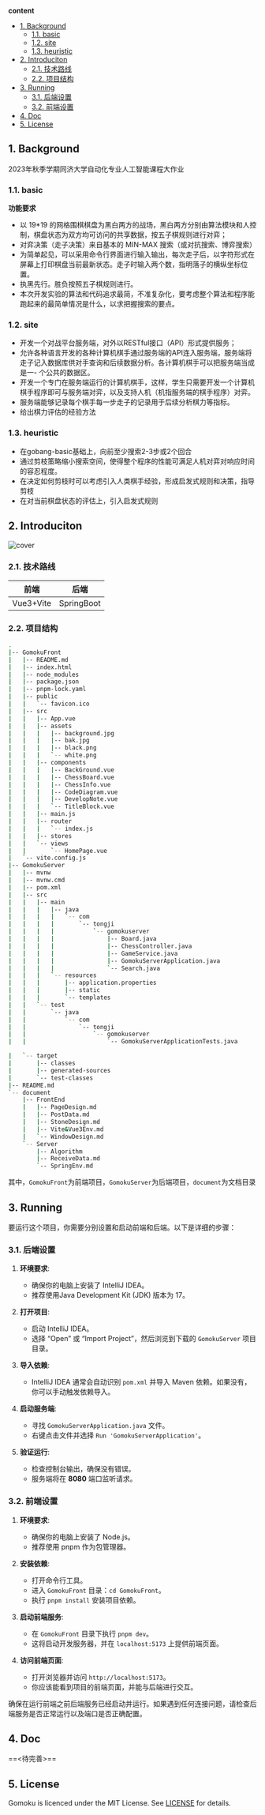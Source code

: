 **content**
- [1. Background](#1-background)
  - [1.1. basic](#11-basic)
  - [1.2. site](#12-site)
  - [1.3. heuristic](#13-heuristic)
- [2. Introduciton](#2-introduciton)
  - [2.1. 技术路线](#21-技术路线)
  - [2.2. 项目结构](#22-项目结构)
- [3. Running](#3-running)
  - [3.1. 后端设置](#31-后端设置)
  - [3.2. 前端设置](#32-前端设置)
- [4. Doc](#4-doc)
- [5. License](#5-license)

## 1. Background
2023年秋季学期同济大学自动化专业人工智能课程大作业

### 1.1. basic

**功能要求**
- 以 19*19 的网格围棋棋盘为黑白两方的战场，黑白两方分别由算法模块和人控制，棋盘状态为双方均可访问的共享数据，按五子棋规则进行对弈；
- 对弈决策（走子决策）来自基本的 MIN-MAX 搜索（或对抗搜索、博弈搜索）
- 为简单起见，可以采用命令行界面进行输入输出，每次走子后，以字符形式在屏幕上打印棋盘当前最新状态。走子时输入两个数，指明落子的横纵坐标位置。
- 执黑先行。胜负按照五子棋规则进行。
- 本次开发实验的算法和代码追求最简，不准复杂化，要考虑整个算法和程序能跑起来的最简单情况是什么，以求把握搜索的要点。

### 1.2. site
- 开发一个对战平台服务端，对外以RESTful接口（API）形式提供服务；
- 允许各种语言开发的各种计算机棋手通过服务端的API连入服务端，服务端将走子记入数据库供对手查询和后续数据分析。各计算机棋手可以把服务端当成是一- 个公共的数据区。
- 开发一个专门在服务端运行的计算机棋手，这样，学生只需要开发一个计算机棋手程序即可与服务端对弈，以及支持人机（机指服务端的棋手程序）对弈。
- 服务端能够记录每个棋手每一步走子的记录用于后续分析棋力等指标。
- 给出棋力评估的经验方法

### 1.3. heuristic
- 在gobang-basic基础上，向前至少搜索2-3步或2个回合
- 通过剪枝策略缩小搜索空间，使得整个程序的性能可满足人机对弈对响应时间的容忍程度。
- 在决定如何剪枝时可以考虑引入人类棋手经验，形成启发式规则和决策，指导剪枝
- 在对当前棋盘状态的评估上，引入启发式规则

## 2. Introduciton

![cover](assets/效果.png)

### 2.1. 技术路线

| 前端 | 后端 | 
| :----: | :----: |
| Vue3+Vite | SpringBoot |

### 2.2. 项目结构

```bash
.
|-- GomokuFront
|   |-- README.md
|   |-- index.html
|   |-- node_modules
|   |-- package.json
|   |-- pnpm-lock.yaml
|   |-- public
|   |   `-- favicon.ico
|   |-- src
|   |   |-- App.vue
|   |   |-- assets
|   |   |   |-- background.jpg
|   |   |   |-- bak.jpg
|   |   |   |-- black.png
|   |   |   `-- white.png
|   |   |-- components
|   |   |   |-- BackGround.vue
|   |   |   |-- ChessBoard.vue
|   |   |   |-- ChessInfo.vue
|   |   |   |-- CodeDiagram.vue
|   |   |   |-- DevelopNote.vue
|   |   |   `-- TitleBlock.vue
|   |   |-- main.js
|   |   |-- router
|   |   |   `-- index.js
|   |   |-- stores
|   |   `-- views
|   |       `-- HomePage.vue
|   `-- vite.config.js
|-- GomokuServer
|   |-- mvnw
|   |-- mvnw.cmd
|   |-- pom.xml
|   |-- src
|   |   |-- main
|   |   |   |-- java
|   |   |   |   `-- com
|   |   |   |       `-- tongji
|   |   |   |           `-- gomokuserver
|   |   |   |               |-- Board.java
|   |   |   |               |-- ChessController.java
|   |   |   |               |-- GameService.java
|   |   |   |               |-- GomokuServerApplication.java
|   |   |   |               `-- Search.java
|   |   |   `-- resources
|   |   |       |-- application.properties
|   |   |       |-- static
|   |   |       `-- templates
|   |   `-- test
|   |       `-- java
|   |           `-- com
|   |               `-- tongji
|   |                   `-- gomokuserver
|   |                       `-- GomokuServerApplicationTests.java

|   `-- target
|       |-- classes
|       |-- generated-sources
|       `-- test-classes
|-- README.md
`-- document
    |-- FrontEnd
    |   |-- PageDesign.md
    |   |-- PostData.md
    |   |-- StoneDesign.md
    |   |-- Vite&Vue3Env.md
    |   `-- WindowDesign.md
    `-- Server
        |-- Algorithm
        |-- ReceiveData.md
        `-- SpringEnv.md
```

其中，`GomokuFront`为前端项目，`GomokuServer`为后端项目，`document`为文档目录

## 3. Running

要运行这个项目，你需要分别设置和启动前端和后端。以下是详细的步骤：

### 3.1. 后端设置

1. **环境要求**:
   - 确保你的电脑上安装了 IntelliJ IDEA。
   - 推荐使用Java Development Kit (JDK) 版本为 17。

2. **打开项目**:
   - 启动 IntelliJ IDEA。
   - 选择 “Open” 或 “Import Project”，然后浏览到下载的 `GomokuServer` 项目目录。

3. **导入依赖**:
   - IntelliJ IDEA 通常会自动识别 `pom.xml` 并导入 Maven 依赖。如果没有，你可以手动触发依赖导入。

4. **启动服务端**:
   - 寻找 `GomokuServerApplication.java` 文件。
   - 右键点击文件并选择 `Run 'GomokuServerApplication'`。

5. **验证运行**:
   - 检查控制台输出，确保没有错误。
   - 服务端将在 **8080** 端口监听请求。

### 3.2. 前端设置

1. **环境要求**:
   - 确保你的电脑上安装了 Node.js。
   - 推荐使用 pnpm 作为包管理器。

2. **安装依赖**:
   - 打开命令行工具。
   - 进入 `GomokuFront` 目录：`cd GomokuFront`。
   - 执行 `pnpm install` 安装项目依赖。

3. **启动前端服务**:
   - 在 `GomokuFront` 目录下执行 `pnpm dev`。
   - 这将启动开发服务器，并在 `localhost:5173` 上提供前端页面。

4. **访问前端页面**:
   - 打开浏览器并访问 `http://localhost:5173`。
   - 你应该能看到项目的前端页面，并能与后端进行交互。

确保在运行前端之前后端服务已经启动并运行。如果遇到任何连接问题，请检查后端服务是否正常运行以及端口是否正确配置。


## 4. Doc

==<待完善>==


## 5. License
Gomoku is licenced under the MIT License. See [LICENSE](./LICENSE) for details.
